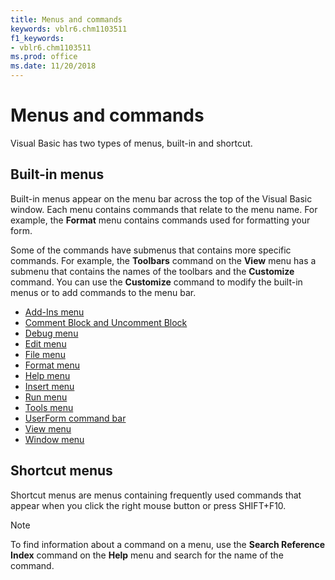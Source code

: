 ```yaml
---
title: Menus and commands
keywords: vblr6.chm1103511
f1_keywords:
- vblr6.chm1103511
ms.prod: office
ms.date: 11/20/2018
---
```


# Menus and commands

Visual Basic has two types of menus, built-in and shortcut.

## Built-in menus

Built-in menus appear on the menu bar across the top of the Visual Basic window. Each menu contains commands that relate to the menu name. For example, the **Format** menu contains commands used for formatting your form. 

Some of the commands have submenus that contains more specific commands. For example, the **Toolbars** command on the **View** menu has a submenu that contains the names of the toolbars and the **Customize** command. You can use the **Customize** command to modify the built-in menus or to add commands to the menu bar.

- [Add-Ins menu](user-interface-help/add-ins-menu.md)
- [Comment Block and Uncomment Block](user-interface-help/comment-block-and-uncomment-block-commands.md)
- [Debug menu](user-interface-help/debug-menu.md)
- [Edit menu](user-interface-help/edit-menu.md)
- [File menu](user-interface-help/file-menu.md)
- [Format menu](user-interface-help/format-menu.md)
- [Help menu](user-interface-help/help-menu.md)
- [Insert menu](user-interface-help/insert-menu.md)
- [Run menu](user-interface-help/run-menu.md)
- [Tools menu](user-interface-help/tools-menu.md)
- [UserForm command bar](user-interface-help/userform-command-bar.md)
- [View menu](user-interface-help/view-menu.md)
- [Window menu](user-interface-help/window-menu-commands.md)

## Shortcut menus

Shortcut menus are menus containing frequently used commands that appear when you click the right mouse button or press SHIFT+F10.

> [!NOTE] 
> To find information about a command on a menu, use the **Search Reference Index** command on the **Help** menu and search for the name of the command.




